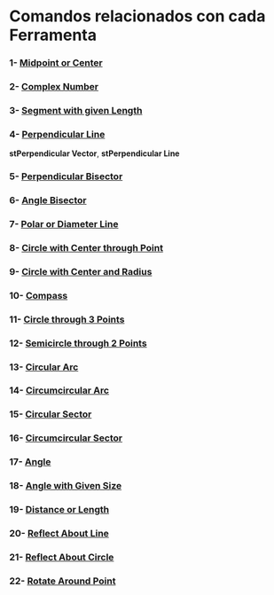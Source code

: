 # Comandos relacionados con cada Ferramenta
### 1-  [Midpoint or Center](../Ferramentas/FerramentasMink/1_Midpoint_Center.md)
### 2-  [Complex Number](../Ferramentas/FerramentasMink/2_ComplexNumber.md)
### 3-  [Segment with given Length](../Ferramentas/FerramentasMink/3_Segment_GivenLength.md)
### 4-  [Perpendicular Line](../Ferramentas/FerramentasMink/4_Perpendicular_Line.md)

<b>stPerpendicular Vector</b>,  <b>stPerpendicular Line</b>
### 5-  [Perpendicular Bisector](https://wiki.geogebra.org/en/Perpendicular_Bisector_Tool)
### 6-  [Angle Bisector](https://wiki.geogebra.org/en/Angle_Bisector_Tool)
### 7-  [Polar or Diameter Line](https://wiki.geogebra.org/en/Polar_or_Diameter_Line_Tool)
### 8-  [Circle with Center through Point](https://wiki.geogebra.org/en/Circle_with_Centre_through_Point_Tool)
### 9-  [Circle with Center and Radius](https://wiki.geogebra.org/en/Circle_with_Centre_and_Radius_Tool)
### 10- [Compass](https://wiki.geogebra.org/en/Compasses_Tool)
### 11- [Circle through 3 Points](https://wiki.geogebra.org/en/Circle_through_3_Points_Tool)
### 12- [Semicircle through 2 Points](https://wiki.geogebra.org/en/Semicircle_through_2_Points_Tool)
### 13- [Circular Arc](https://wiki.geogebra.org/en/Circular_Arc_Tool)
### 14- [Circumcircular Arc](https://wiki.geogebra.org/en/Circumcircular_Arc_Tool)
### 15- [Circular Sector](https://wiki.geogebra.org/en/Circular_Sector_Tool)
### 16- [Circumcircular Sector](https://wiki.geogebra.org/en/Circumcircular_Sector_Tool)
### 17- [Angle](https://wiki.geogebra.org/en/Angle_Tool)
### 18- [Angle with Given Size](https://wiki.geogebra.org/en/Angle_with_Given_Size_Tool)
### 19- [Distance or Length](https://wiki.geogebra.org/en/Distance_or_Length_Tool)
### 20- [Reflect About Line](https://wiki.geogebra.org/en/Reflect_about_Line_Tool)
### 21- [Reflect About Circle](https://wiki.geogebra.org/en/Reflect_about_Circle_Tool)
### 22- [Rotate Around Point](https://wiki.geogebra.org/en/Reflect_about_Point_Tool)
